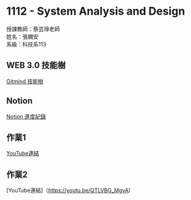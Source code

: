 # 1112 - System Analysis and Design 
授課教師：蔡芸琤老師  
姓名：張嫻安  
系級：科技系113

## WEB 3.0 技能樹
[Gitmind 技能樹](https://gitmind.com/app/docs/ml1hlgg3)

## Notion
[Notion 進度紀錄](https://pricey-arch-e14.notion.site/SAD-eda77d94e15c475d8ae7c8cfe7c91bda)

<!-- 
## 說明
1. Blockchain Knowledge
* https://www.coursera.org/learn/introduction-blockchain-technologies#syllabus

### DApps
Decentralized applications are software applications that run on a blockchain network that offers greater security, transparency, and decentralization. Built on decentralized infrastructure means that they are not controlled by a single entity or organization, but rather by a network of nodes that work together to maintain the blockchain. It is designed to provide users with greater control over their data and assets, as well as increasing security and transparency. They can be used for a wide range of purposes, including financial services, gaming, social networking, and more.


### Cryptocurrency Wallet
Cryptocurrency wallet allows users to interact with the dApp, make transactions, and store their digital assets. The blockchain network that will be used for dApp development is Ethereum.

2. DApps Development
* https://www.coursera.org/learn/decentralized-apps-on-blockchain#syllabus
-->

## 作業1
[YouTube連結](https://youtu.be/TMauw5cIRKA)

## 作業2
[YouTube連結]（https://youtu.be/QTLVBG_MgvA)
